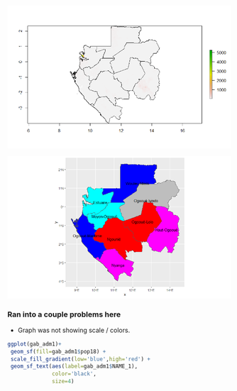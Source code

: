 ![](images/Ex3plot1.png)

![](images/Ex3plot2.png)


### Ran into a couple problems here
 - Graph was not showing scale / colors. 
 ```R
 ggplot(gab_adm1)+
  geom_sf(fill=gab_adm1$pop18) +
  scale_fill_gradient(low='blue',high='red') +
  geom_sf_text(aes(label=gab_adm1$NAME_1),
               color='black',
               size=4)
 ```
           
           
